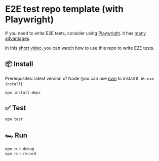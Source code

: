 # E2E test repo template (with Playwright)

If you need to write E2E tests, consider using [Playwright](https://playwright.dev/). It has [many advantages](https://medium.com/geekculture/is-playwright-better-than-cypress-playwright-vs-cypress-151bd65a224f).

In this [short video](https://www.loom.com/share/696701858be54263aa9f9fcbf1c2ebe5), you can watch how to use this repo to write E2E tests.

## 📦 Install

Prerequisites: latest version of Node (you can use [nvm](https://github.com/nvm-sh/nvm#installing-and-updating) to install it, ie. `nvm install`)

```sh
npm install-deps
```

## ✅ Test

```sh
npm test
```

## 🏎 Run

```sh
npm run debug
npm run record
```

